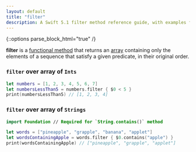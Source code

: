 ```yaml
---
layout: default
title: "filter"
description: A Swift 5.1 filter method reference guide, with examples filtering over [Int] and [String].
---
```

{::options parse_block_html="true" /}

**filter** is a [functional method](/functional-methods-comparison) that returns an [array](/arrays) containing only the elements of a sequence that satisfy a given predicate, in their original order.

### `filter` over array of `Ints`

```swift
let numbers = [1, 2, 3, 4, 5, 6, 7]
let numbersLessThan5 = numbers.filter { $0 < 5 }
print(numbersLessThan5) // [1, 2, 3, 4]
```

### `filter` over array of `Strings`

```swift
import Foundation // Required for `String.contains()` method

let words = ["pineapple", "grapple", "banana", "applet"]
let wordsContainingApple = words.filter { $0.contains("apple") }
print(wordsContainingApple) // ["pineapple", "grapple", "applet"]
```
